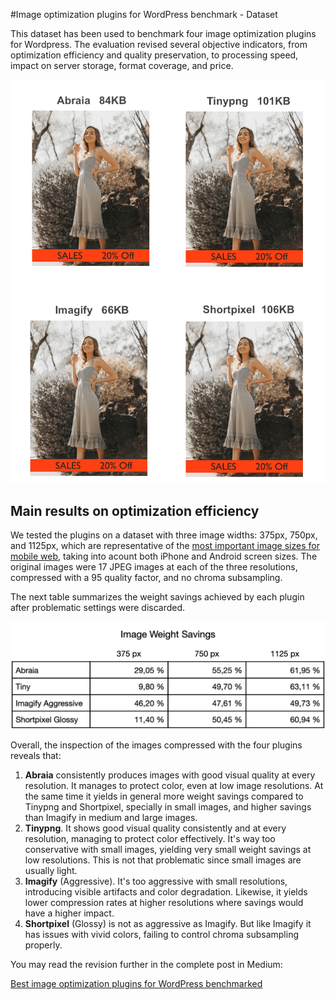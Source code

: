 #Image optimization plugins for WordPress benchmark - Dataset

This dataset has been used to benchmark four image optimization plugins for Wordpress. The evaluation revised several objective indicators, from optimization efficiency and quality preservation, to processing speed, impact on server storage, format coverage, and price.

![](compression-artifacts-on-text.png)

## Main results on optimization efficiency

We tested the plugins on a dataset with three image widths: 375px, 750px, and 1125px, which are representative of the [most important image sizes for mobile web](https://abraia.me/docs/best-image-sizes-for-web/), taking into acount both iPhone and Android screen sizes. The original images were 17 JPEG images at each of the three resolutions, compressed with a 95 quality factor, and no chroma subsampling.

The next table summarizes the weight savings achieved by each plugin after problematic settings were discarded.

![](wp-plugin-image-weight-savings.png)   

Overall, the inspection of the images compressed with the four plugins reveals that: 

1. **Abraia** consistently produces images with good visual quality at every resolution. It manages to protect color, even at low image resolutions. At the same time it yields in general more weight savings compared to Tinypng and Shortpixel, specially in small images, and higher savings than Imagify in medium and large images.
2. **Tinypng**. It shows good visual quality consistently and at every resolution, managing to protect color effectively. It's way too conservative with small images, yielding very small weight savings at low resolutions. This is not that problematic since small images are usually light.
2. **Imagify** (Aggressive). It's too aggressive with small resolutions, introducing visible artifacts and color degradation. Likewise, it yields lower compression rates at higher resolutions where savings would have a higher impact.
3. **Shortpixel** (Glossy) is not as aggressive as Imagify. But like Imagify it has issues with vivid colors, failing to control chroma subsampling properly.

You may read the revision further in the complete post in Medium:

[Best image optimization plugins for WordPress benchmarked](https://medium.com/abraia/best-image-optimization-plugins-for-wordpress-benchmarked-20508f9a0a57)
